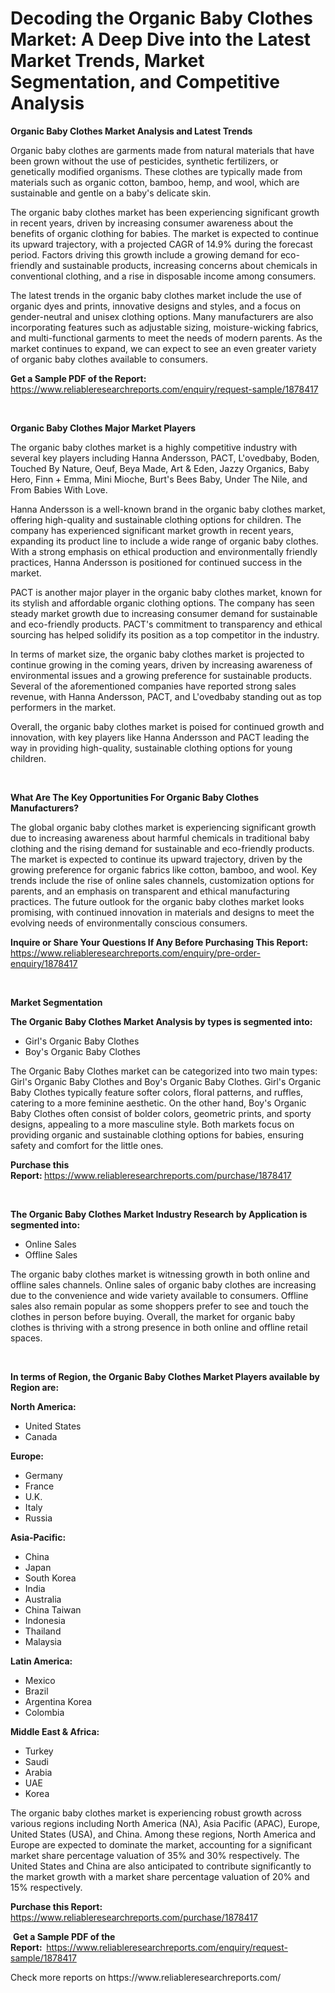 <p><h1>Decoding the Organic Baby Clothes Market: A Deep Dive into the Latest Market Trends, Market Segmentation, and Competitive Analysis</h1></p><p><strong>Organic Baby Clothes Market Analysis and Latest Trends</strong></p>
<p><p>Organic baby clothes are garments made from natural materials that have been grown without the use of pesticides, synthetic fertilizers, or genetically modified organisms. These clothes are typically made from materials such as organic cotton, bamboo, hemp, and wool, which are sustainable and gentle on a baby's delicate skin.</p><p>The organic baby clothes market has been experiencing significant growth in recent years, driven by increasing consumer awareness about the benefits of organic clothing for babies. The market is expected to continue its upward trajectory, with a projected CAGR of 14.9% during the forecast period. Factors driving this growth include a growing demand for eco-friendly and sustainable products, increasing concerns about chemicals in conventional clothing, and a rise in disposable income among consumers.</p><p>The latest trends in the organic baby clothes market include the use of organic dyes and prints, innovative designs and styles, and a focus on gender-neutral and unisex clothing options. Many manufacturers are also incorporating features such as adjustable sizing, moisture-wicking fabrics, and multi-functional garments to meet the needs of modern parents. As the market continues to expand, we can expect to see an even greater variety of organic baby clothes available to consumers.</p></p>
<p><strong>Get a Sample PDF of the Report:&nbsp;</strong> <a href="https://www.reliableresearchreports.com/enquiry/request-sample/1878417">https://www.reliableresearchreports.com/enquiry/request-sample/1878417</a></p>
<p>&nbsp;</p>
<p><strong>Organic Baby Clothes Major Market Players</strong></p>
<p><p>The organic baby clothes market is a highly competitive industry with several key players including Hanna Andersson, PACT, L'ovedbaby, Boden, Touched By Nature, Oeuf, Beya Made, Art & Eden, Jazzy Organics, Baby Hero, Finn + Emma, Mini Mioche, Burt's Bees Baby, Under The Nile, and From Babies With Love.</p><p>Hanna Andersson is a well-known brand in the organic baby clothes market, offering high-quality and sustainable clothing options for children. The company has experienced significant market growth in recent years, expanding its product line to include a wide range of organic baby clothes. With a strong emphasis on ethical production and environmentally friendly practices, Hanna Andersson is positioned for continued success in the market.</p><p>PACT is another major player in the organic baby clothes market, known for its stylish and affordable organic clothing options. The company has seen steady market growth due to increasing consumer demand for sustainable and eco-friendly products. PACT's commitment to transparency and ethical sourcing has helped solidify its position as a top competitor in the industry.</p><p>In terms of market size, the organic baby clothes market is projected to continue growing in the coming years, driven by increasing awareness of environmental issues and a growing preference for sustainable products. Several of the aforementioned companies have reported strong sales revenue, with Hanna Andersson, PACT, and L'ovedbaby standing out as top performers in the market.</p><p>Overall, the organic baby clothes market is poised for continued growth and innovation, with key players like Hanna Andersson and PACT leading the way in providing high-quality, sustainable clothing options for young children.</p></p>
<p>&nbsp;</p>
<p><strong>What Are The Key Opportunities For Organic Baby Clothes Manufacturers?</strong></p>
<p><p>The global organic baby clothes market is experiencing significant growth due to increasing awareness about harmful chemicals in traditional baby clothing and the rising demand for sustainable and eco-friendly products. The market is expected to continue its upward trajectory, driven by the growing preference for organic fabrics like cotton, bamboo, and wool. Key trends include the rise of online sales channels, customization options for parents, and an emphasis on transparent and ethical manufacturing practices. The future outlook for the organic baby clothes market looks promising, with continued innovation in materials and designs to meet the evolving needs of environmentally conscious consumers.</p></p>
<p><strong>Inquire or Share Your Questions If Any Before Purchasing This Report:</strong> <a href="https://www.reliableresearchreports.com/enquiry/pre-order-enquiry/1878417">https://www.reliableresearchreports.com/enquiry/pre-order-enquiry/1878417</a></p>
<p>&nbsp;</p>
<p><strong>Market Segmentation</strong></p>
<p><strong>The Organic Baby Clothes Market Analysis by types is segmented into:</strong></p>
<p><ul><li>Girl's Organic Baby Clothes</li><li>Boy's Organic Baby Clothes</li></ul></p>
<p><p>The Organic Baby Clothes market can be categorized into two main types: Girl's Organic Baby Clothes and Boy's Organic Baby Clothes. Girl's Organic Baby Clothes typically feature softer colors, floral patterns, and ruffles, catering to a more feminine aesthetic. On the other hand, Boy's Organic Baby Clothes often consist of bolder colors, geometric prints, and sporty designs, appealing to a more masculine style. Both markets focus on providing organic and sustainable clothing options for babies, ensuring safety and comfort for the little ones.</p></p>
<p><strong>Purchase this Report:&nbsp;</strong><a href="https://www.reliableresearchreports.com/purchase/1878417">https://www.reliableresearchreports.com/purchase/1878417</a></p>
<p>&nbsp;</p>
<p><strong>The Organic Baby Clothes Market Industry Research by Application is segmented into:</strong></p>
<p><ul><li>Online Sales</li><li>Offline Sales</li></ul></p>
<p><p>The organic baby clothes market is witnessing growth in both online and offline sales channels. Online sales of organic baby clothes are increasing due to the convenience and wide variety available to consumers. Offline sales also remain popular as some shoppers prefer to see and touch the clothes in person before buying. Overall, the market for organic baby clothes is thriving with a strong presence in both online and offline retail spaces.</p></p>
<p>&nbsp;</p>
<p><strong>In terms of Region, the Organic Baby Clothes Market Players available by Region are:</strong></p>
<p>
    <p> <strong> North America: </strong>
        <ul>
            <li>United States</li>
            <li>Canada</li>
        </ul>
        </p> 
    <p> <strong> Europe: </strong>
        <ul>
            <li>Germany</li>
            <li>France</li>
            <li>U.K.</li>
            <li>Italy</li>
            <li>Russia</li>
        </ul>
        </p> 
    <p> <strong> Asia-Pacific: </strong>
        <ul>
            <li>China</li>
            <li>Japan</li>
            <li>South Korea</li>
            <li>India</li>
            <li>Australia</li>
            <li>China Taiwan</li>
            <li>Indonesia</li>
            <li>Thailand</li>
            <li>Malaysia</li>
        </ul>
        </p> 
    <p> <strong> Latin America: </strong>
        <ul>
            <li>Mexico</li>
            <li>Brazil</li>
            <li>Argentina Korea</li>
            <li>Colombia</li>
        </ul>
        </p> 
    <p> <strong> Middle East & Africa: </strong>
        <ul>
            <li>Turkey</li>
            <li>Saudi</li>
            <li>Arabia</li>
            <li>UAE</li>
            <li>Korea</li>
        </ul>
    </p>
    </p>
<p><p>The organic baby clothes market is experiencing robust growth across various regions including North America (NA), Asia Pacific (APAC), Europe, United States (USA), and China. Among these regions, North America and Europe are expected to dominate the market, accounting for a significant market share percentage valuation of 35% and 30% respectively. The United States and China are also anticipated to contribute significantly to the market growth with a market share percentage valuation of 20% and 15% respectively.</p></p>
<p><strong>Purchase this Report: </strong><a href="https://www.reliableresearchreports.com/purchase/1878417">https://www.reliableresearchreports.com/purchase/1878417</a></p>
<p>&nbsp;<strong>Get a Sample PDF of the Report:&nbsp;&nbsp;</strong><a href="https://www.reliableresearchreports.com/enquiry/request-sample/1878417">https://www.reliableresearchreports.com/enquiry/request-sample/1878417</a></p>
<p><strong></strong></p>
<p>Check more reports on https://www.reliableresearchreports.com/</p>